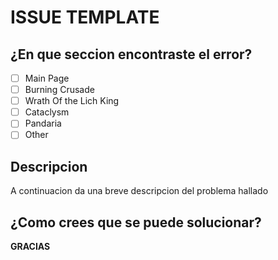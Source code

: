 # ISSUE TEMPLATE

## ¿En que seccion encontraste el error?
- [ ] Main Page
- [ ] Burning Crusade
- [ ] Wrath Of the Lich King
- [ ] Cataclysm
- [ ] Pandaria
- [ ] Other

## Descripcion
A continuacion da una breve descripcion del problema hallado

## ¿Como crees que se puede solucionar?

**GRACIAS** 
